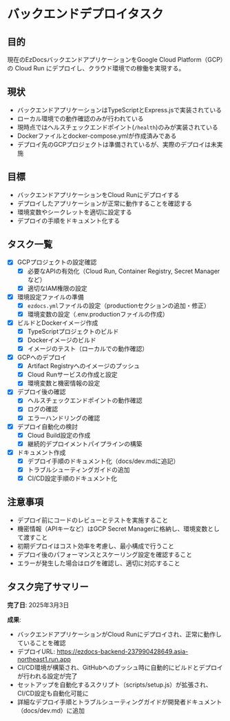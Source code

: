 # バックエンドデプロイタスク

## 目的
現在のEzDocsバックエンドアプリケーションをGoogle Cloud Platform（GCP）の Cloud Run にデプロイし、クラウド環境での稼働を実現する。

## 現状
- バックエンドアプリケーションはTypeScriptとExpress.jsで実装されている
- ローカル環境での動作確認のみが行われている
- 現時点ではヘルスチェックエンドポイント(`/health`)のみが実装されている
- Dockerファイルとdocker-compose.ymlが作成済みである
- デプロイ先のGCPプロジェクトは準備されているが、実際のデプロイは未実施

## 目標
- バックエンドアプリケーションをCloud Runにデプロイする
- デプロイしたアプリケーションが正常に動作することを確認する
- 環境変数やシークレットを適切に設定する
- デプロイの手順をドキュメント化する

## タスク一覧
- [x] GCPプロジェクトの設定確認
  - [x] 必要なAPIの有効化（Cloud Run, Container Registry, Secret Manager など）
  - [x] 適切なIAM権限の設定
- [x] 環境設定ファイルの準備
  - [x] `ezdocs.yml`ファイルの設定（productionセクションの追加・修正）
  - [x] 環境変数の設定（.env.productionファイルの作成）
- [x] ビルドとDockerイメージ作成
  - [x] TypeScriptプロジェクトのビルド
  - [x] Dockerイメージのビルド
  - [x] イメージのテスト（ローカルでの動作確認）
- [x] GCPへのデプロイ
  - [x] Artifact Registryへのイメージのプッシュ
  - [x] Cloud Runサービスの作成と設定
  - [x] 環境変数と機密情報の設定
- [x] デプロイ後の確認
  - [x] ヘルスチェックエンドポイントの動作確認
  - [x] ログの確認
  - [x] エラーハンドリングの確認
- [x] デプロイ自動化の検討
  - [x] Cloud Build設定の作成
  - [x] 継続的デプロイメントパイプラインの構築
- [x] ドキュメント作成
  - [x] デプロイ手順のドキュメント化（docs/dev.mdに追記）
  - [x] トラブルシューティングガイドの追加
  - [x] CI/CD設定手順のドキュメント化

## 注意事項
- デプロイ前にコードのレビューとテストを実施すること
- 機密情報（APIキーなど）はGCP Secret Managerに格納し、環境変数として渡すこと
- 初期デプロイはコスト効率を考慮し、最小構成で行うこと
- デプロイ後のパフォーマンスとスケーリング設定を確認すること
- エラーが発生した場合はログを確認し、適切に対応すること 

## タスク完了サマリー

**完了日**: 2025年3月3日

**成果**:
- バックエンドアプリケーションがCloud Runにデプロイされ、正常に動作していることを確認
- デプロイURL: https://ezdocs-backend-237990428649.asia-northeast1.run.app
- CI/CD環境が構築され、GitHubへのプッシュ時に自動的にビルドとデプロイが行われる設定が完了
- セットアップを自動化するスクリプト（scripts/setup.js）が拡張され、CI/CD設定も自動化可能に
- 詳細なデプロイ手順とトラブルシューティングガイドが開発者ドキュメント（docs/dev.md）に追加
